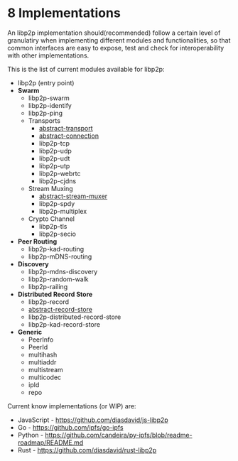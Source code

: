 8 Implementations
=================

An libp2p implementation should(recommended) follow a certain level of granulatiry when implementing different modules and functionalities, so that common interfaces are easy to expose, test and check for interoperability with other implementations.

This is the list of current modules available for libp2p:

- libp2p (entry point)
- **Swarm**
  - libp2p-swarm
  - libp2p-identify
  - libp2p-ping
  - Transports
    - [abstract-transport](https://github.com/diasdavid/abstract-transport)
    - [abstract-connection](https://github.com/diasdavid/abstract-connection)
    - libp2p-tcp
    - libp2p-udp
    - libp2p-udt
    - libp2p-utp
    - libp2p-webrtc
    - libp2p-cjdns
  - Stream Muxing
    - [abstract-stream-muxer](https://github.com/diasdavid/abstract-stream-muxer)
    - libp2p-spdy
    - libp2p-multiplex
  - Crypto Channel
    - libp2p-tls
    - libp2p-secio
- **Peer Routing**
  - libp2p-kad-routing
  - libp2p-mDNS-routing
- **Discovery**
  - libp2p-mdns-discovery
  - libp2p-random-walk
  - libp2p-railing
- **Distributed Record Store**
  - libp2p-record
  - [abstract-record-store](https://github.com/diasdavid/abstract-record-store)
  - libp2p-distributed-record-store
  - libp2p-kad-record-store
- **Generic**
  - PeerInfo
  - PeerId
  - multihash
  - multiaddr
  - multistream
  - multicodec
  - ipld
  - repo

Current know implementations (or WIP) are:

- JavaScript - https://github.com/diasdavid/js-libp2p
- Go -  https://github.com/ipfs/go-ipfs
- Python - https://github.com/candeira/py-ipfs/blob/readme-roadmap/README.md 
- Rust - https://github.com/diasdavid/rust-libp2p

